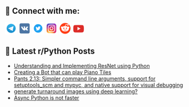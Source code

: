 ## 🔎 Connect with me:
[<img src="https://github.com/bullbesh/bullbesh/blob/main/images/Telegram.png" width="32" height="32" />](https://t.me/bullbesh)
[<img src="https://github.com/bullbesh/bullbesh/blob/main/images/VK.png" width="32" height="32" />](https://vk.com/bullbesh)
[<img src="https://github.com/bullbesh/bullbesh/blob/main/images/Twitter.png" width="32" height="32" />](https://twitter.com/bullbesh1)
[<img src="https://github.com/bullbesh/bullbesh/blob/main/images/Instagram.png" width="32" height="32" />](https://www.instagram.com/bullbesh)
[<img src="https://github.com/bullbesh/bullbesh/blob/main/images/Reddit.png" width="32" height="32" />](https://www.reddit.com/user/bullbesh)
[<img src="https://github.com/bullbesh/bullbesh/blob/main/images/YouTube.png" width="32" height="32" />](https://www.youtube.com/channel/UCtfjRs6uzgq5mfm8S06WTcg)

## 📕 Latest r/Python Posts
<!-- BLOG-POST-LIST:START -->
- [Understanding and Implementing ResNet using Python](https://www.reddit.com/r/Python/comments/xa3hvk/understanding_and_implementing_resnet_using_python/)
- [Creating a Bot that can play Piano Tiles](https://www.reddit.com/r/Python/comments/xa178z/creating_a_bot_that_can_play_piano_tiles/)
- [Pants 2.13: Simpler command line arguments, support for setuptools_scm and mypyc, and native support for visual debugging](https://www.reddit.com/r/Python/comments/xa0zt8/pants_213_simpler_command_line_arguments_support/)
- [generate turnaround images using deep learning?](https://www.reddit.com/r/Python/comments/x9xwuv/generate_turnaround_images_using_deep_learning/)
- [Async Python is not faster](https://www.reddit.com/r/Python/comments/x9x8pb/async_python_is_not_faster/)
<!-- BLOG-POST-LIST:END -->
